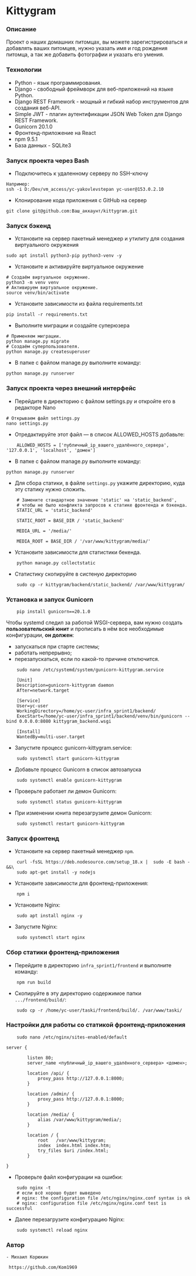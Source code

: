 # Kittygram
### Описание
Проект о наших домашних питомцах, вы можете зарегистрироваться и добавлять ваших питомцев, нужно указать имя и год рождения питомца, а так же добавить фотографии и указать его умения. 
### Технологии
- Python - язык программирования.
- Django - свободный фреймворк для веб-приложений на языке Python.
- Django REST Framework - мощный и гибкий набор инструментов для создания веб-API.
- Simple JWT - плагин аутентификации JSON Web Token для Django REST Framework.
- Gunicorn 20.1.0 
- Фронтенд-приложение на React 
- npm 9.5.1 
- База данных - SQLite3 
### Запуск проекта через Bash 
- Подключитесь к удаленному серверу по SSH-ключу
```
Например:
ssh -i D:/Dev/vm_access/yc-yakovlevstepan yc-user@153.0.2.10 
```
- Клонирование кода приложения с GitHub на сервер
```
git clone git@github.com:Ваш_аккаунт/kittygram.git
```
### Запуск бэкенд
- Установите на сервер пакетный менеджер и утилиту для создания виртуального окружения
```
sudo apt install python3-pip python3-venv -y 
```
- Установите и активируйте виртуальное окружение 
```
# Создаём виртуальное окружение.
python3 -m venv venv
# Активируем виртуальное окружение.
source venv/bin/activate
```
- Установите зависимости из файла requirements.txt
```
pip install -r requirements.txt
``` 
- Выполните миграции и создайте суперюзера
```
# Применяем миграции.
python manage.py migrate
# Создаём суперпользователя.
python manage.py createsuperuser 
```
- В папке с файлом manage.py выполните команду:
```
python manage.py runserver
```
 
### Запуск проекта через внешний интерфейс
- Перейдите в директорию с файлом settings.py и откройте его в редакторе Nano
```
# Открываем файл settings.py
nano settings.py 
```
- Отредактируйте этот файл — в список ALLOWED_HOSTS добавьте: 
``` 
	ALLOWED_HOSTS = ['публичный_ip_вашего_удалённого_сервера', '127.0.0.1', 'localhost', 'домен'] 
``` 
- В папке с файлом manage.py выполните команду:
```
python manage.py runserver
``` 
- Для сбора статики, в файле `settings.py` укажите директорию, куда эту статику нужно сложить.  
```
	# Замените стандартное значение 'static' на 'static_backend', 
	# чтобы не было конфликта запросов к статике фронтенда и бэкенда. 
	STATIC_URL = 'static_backend' 
 
	STATIC_ROOT = BASE_DIR / 'static_backend' 
 
	MEDIA_URL = '/media/' 
 
	MEDIA_ROOT = BASE_DIR / '/var/www/kittygram/media/' 
``` 
 
- Установите зависимости для статистики бекенда. 
```
	python manage.py collectstatic 
``` 
- Статистику скопируйте в систеную директорию 
```
	sudo cp -r kittygram/backend/static_backend/ /var/www/kittygram/ 
``` 
### Установка и запуск Gunicorn 
```
	pip install gunicorn==20.1.0 
``` 
Чтобы systemd следил за работой WSGI-сервера, вам нужно создать **пользовательский юнит** и прописать в нём все необходимые конфигурации, **он должен**: 
- запускаться при старте системы; 
- работать непрерывно; 
- перезапускаться, если по какой-то причине отключится. 
 
```
	sudo nano /etc/systemd/system/gunicorn-kittygram.service  
``` 
 
```
	[Unit]  
	Description=gunicorn-kittygram daemon  
	After=network.target  
 
	[Service]  
	User=yc-user  
	WorkingDirectory=/home/yc-user/infra_sprint1/backend/  
	ExecStart=/home/yc-user/infra_sprint1/backend/venv/bin/gunicorn --bind 0.0.0.0:8080 kittygram_backend.wsgi  
 
	[Install]  
	WantedBy=multi-user.target 
``` 
 
- Запустите процесс gunicorn-kittygram.service: 
```
	sudo systemctl start gunicorn-kittygram 
``` 
- Добавьте процесс Gunicorn в список автозапуска 
``` 
	sudo systemctl enable gunicorn-kittygram 
``` 
- Проверьте работает ли демон Gunicorn: 
``` 
	sudo systemctl status gunicorn-kittygram 
``` 
- При изменении юнита перезагрузите демон Gunicorn: 
```
	sudo systemctl restart gunicorn-kittygram 
``` 
### Запуск фронтенд 
- Установите на сервер пакетный менеджер `npm`. 
```
	curl -fsSL https://deb.nodesource.com/setup_18.x | 	sudo -E bash - &&\ 
	sudo apt-get install -y nodejs 
``` 
 
- Установите зависимости для фронтенд-приложения: 
```
	npm i 
``` 
 
- Установите Nginx: 
```
	sudo apt install nginx -y 
``` 
 
- Запустите Nginx: 
```
	sudo systemctl start nginx 
``` 
 
### Сбор статики фронтенд-приложения 
- Перейдите в директорию `infra_sprint1/frontend` и выполните команду: 
```
	npm run build 
``` 
- Скопируйте в эту директорию содержимое папки `.../frontend/build/`: 
```
	sudo cp -r /home/yc-user/taski/frontend/build/. /var/www/taski/  
``` 
 
### Настройки для работы со статикой фронтенд-приложения 
 
``` 
	sudo nano /etc/nginx/sites-enabled/default 
``` 
 
```
server { 
 
		listen 80; 
		server_name <публичный_ip_вашего_удалённого_сервера> <домен>; 
     
		location /api/ { 
			proxy_pass http://127.0.0.1:8000; 
		} 
 
		location /admin/ { 
			proxy_pass http://127.0.0.1:8000; 
		} 
 
		location /media/ { 
			alias /var/www/kittygram/media/; 
		} 
		 
		location / { 
			root   /var/www/kittygram; 
			index  index.html index.htm; 
			try_files $uri /index.html; 
		}  
 
} 
``` 
- Проверьте файл конфигурации на ошибки: 
```
	sudo nginx -t 
	# если всё хорошо будет выведено 
	# nginx: the configuration file /etc/nginx/nginx.conf syntax is ok 
	# nginx: configuration file /etc/nginx/nginx.conf test is successful 
``` 
- Далее перезагрузите конфигурацию Nginx: 
```
	sudo systemctl reload nginx 
``` 

### Автор
```
- Михаил Корюкин
```
```
 https://github.com/Kom1969
```

